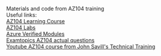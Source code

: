 Materials and code from AZ104 training</br>
Useful links:</br>
[AZ104 Learning Course](https://learn.microsoft.com/en-us/training/courses/az-104t00)</br>
[AZ104 Labs](https://microsoftlearning.github.io/AZ-104-MicrosoftAzureAdministrator/)</br>
[Azure Verified Modules](https://azure.github.io/Azure-Verified-Modules)</br>
[Examtopics AZ104 actual questions](https://www.examtopics.com/exams/microsoft/az-104/view/)</br>
[Youtube AZ104 course from John Savill's Technical Training](https://www.youtube.com/watch?v=0Knf9nub4-k)
